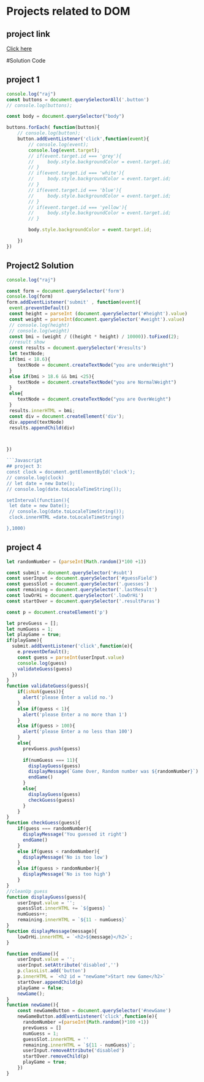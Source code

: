 # Projects related to DOM

## project link
[Click here](https://stackblitz.com/edit/dom-project-chaiaurcode?file=index.html)


#Solution Code

## project 1

```javascript
console.log("raj")
const buttons = document.querySelectorAll('.button')
// console.log(buttons);

const body = document.querySelector("body")

buttons.forEach( function(button){
    // console.log(button);
    button.addEventListener('click',function(event){
        // console.log(event);
        console.log(event.target);
        // if(event.target.id === 'grey'){
        //     body.style.backgroundColor = event.target.id;
        // }
        // if(event.target.id === 'white'){
        //     body.style.backgroundColor = event.target.id;
        // }
        // if(event.target.id === 'blue'){
        //     body.style.backgroundColor = event.target.id;
        // }
        // if(event.target.id === 'yellow'){
        //     body.style.backgroundColor = event.target.id;
        // }

        body.style.backgroundColor = event.target.id;

    })
})

```
## Project2 Solution
 ```javascript
console.log("raj")

const form = document.querySelector('form')
console.log(form)
form.addEventListener('submit' , function(event){
  event.preventDefault()
  const height = parseInt (document.querySelector('#height').value)
  const weight = parseInt(document.querySelector('#weight').value)
  // console.log(height)
  // console.log(weight)
  const bmi = (weight / ((height * height) / 10000)).toFixed(2);
  //result show
  const results = document.querySelector('#results')
  let textNode;
  if(bmi < 18.6){
     textNode = document.createTextNode("you are underWeight")
  }
  else if(bmi > 18.6 && bmi <25){
     textNode = document.createTextNode("you are NormalWeight")
  }
  else{
     textNode = document.createTextNode("you are OverWeight")
  }
  results.innerHTML = bmi;
  const div = document.createElement('div');
  div.append(textNode)
  results.appendChild(div)



})

```Javascript
## project 3:
const clock = document.getElementById('clock');
// console.log(clock)
// let date = new Date();
// console.log(date.toLocaleTimeString());

setInterval(function(){
  let date = new Date();
  // console.log(date.toLocaleTimeString());
  clock.innerHTML =date.toLocaleTimeString()

},1000)

```
## project 4

```javascript
let randomNumber = (parseInt(Math.random()*100 +1))

const submit = document.querySelector('#subt')
const userInput = document.querySelector('#guessField')
const guessSlot = document.querySelector('.guesses')
const remaining = document.querySelector('.lastResult')
const lowOrHi = document.querySelector('.lowOrHi')
const startOver = document.querySelector('.resultParas')

const p = document.createElement('p')

let prevGuess = [];
let numGuess = 1;
let playGame = true;
if(playGame){
  submit.addEventListener('click',function(e){
    e.preventDefault();
    const guess = parseInt(userInput.value)
    console.log(guess)
    validateGuess(guess)
  })
}
function validateGuess(guess){
    if(isNaN(guess)){
      alert('please Enter a valid no.')
    }
    else if(guess < 1){
      alert('please Enter a no more than 1')
    }
    else if(guess > 100){
      alert('please Enter a no less than 100')
    }
    else{
      prevGuess.push(guess)
      
      if(numGuess === 11){
        displayGuess(guess)
        displayMessage(`Game Over, Random number was ${randomNumber}`)
        endGame()
      }
      else{
        displayGuess(guess)
        checkGuess(guess)
      }
    }
}
function checkGuess(guess){
    if(guess === randomNumber){
      displayMessage('You guessed it right')
      endGame()
    }
    else if(guess < randomNumber){
      displayMessage('No is too low')
    }
    else if(guess > randomNumber){
      displayMessage('No is too high')
    }
}
//cleanUp guess
function displayGuess(guess){
    userInput.value = '';
    guessSlot.innerHTML += `${guess} `
    numGuess++;
    remaining.innerHTML = `${11 - numGuess}`
}
function displayMessage(message){
    lowOrHi.innerHTML = `<h2>${message}</h2>`;
}

function endGame(){
    userInput.value = '';
    userInput.setAttribute('disabled','')
    p.classList.add('button')
    p.innerHTML = `<h2 id = "newGame">Start new Game</h2>`
    startOver.appendChild(p)
    playGame = false;
    newGame();
}
function newGame(){
    const newGameButton = document.querySelector('#newGame')
    newGameButton.addEventListener('click',function(e){
      randomNumber =(parseInt(Math.random()*100 +1))
      prevGuess = []
      numGuess = 1;
      guessSlot.innerHTML = ''
      remaining.innerHTML = `${11 - numGuess}`;
      userInput.removeAttribute('disabled')
      startOver.removeChild(p)
      playGame = true;
    })
}





